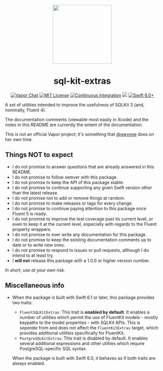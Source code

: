 <p align="center"><img src="https://github.com/user-attachments/assets/490fa1c8-6b28-44f4-948b-9a166ee600af" width="192" height="192"></p>
<h1 align="center">sql-kit-extras</h1>
<p align="center">
<a href="https://discord.gg/vapor"><img src="https://design.vapor.codes/images/discordchat.svg" alt="Vapor Chat"></a>
<a href="LICENSE"><img src="https://design.vapor.codes/images/mitlicense.svg" alt="MIT License"></a>
<a href="https://github.com/vapor-community/sql-kit-extra/actions/workflows/test.yml"><img src="https://img.shields.io/github/actions/workflow/status/vapor-community/sql-kit-extras/test.yml?event=push&style=plastic&logo=github&label=tests&logoColor=%23ccc" alt="Continuous Integration"></a>
<a href="https://codecov.io/github/vapor-community/sql-kit-extras"><img src="https://img.shields.io/codecov/c/github/vapor-community/sql-kit-extras?style=plastic&logo=codecov&label=codecov"></a>
<a href="https://swift.org"><img src="https://design.vapor.codes/images/swift60up.svg" alt="Swift 6.0+"></a>
</p>

A set of utilities intended to improve the usefulness of SQLKit 3 (and, nominally, Fluent 4).

The documentation comments (viewable most easily in Xcode) and the notes in this README are currently the extent of the documentation.

This is not an official Vapor project; it's something that [@gwynne](https://github.com/gwynne) does on her own time.

## Things **NOT** to expect

- I do not promise to answer questions that are already answered in this README.
- I do not promise to follow semver with this package.
- I do not promise to keep the API of this package stable.
- I do not promise to continue supporting any given Swift version other than the latest release.
- I do not promise not to add or remove things at random.
- I do not promise to make releases or tags for every change.
- I do not promise to continue paying attention to this package once Fluent 5 is ready.
- I do not promise to improve the test coverage past its current level, or even to keep it at the current level, especially with regards to the Fluent property wrappers.
- I do not promise to ever write any documentation for this package.
- I do not promise to keep the existing documentation comments up to date or to write new ones.
- I do not promise to respond to issues or pull requests, although I do intend to at least try.
- I **will not** release this package with a 1.0.0 or higher version number.

_In short, use at your own risk._

## Miscellaneous info

- When the package is built with Swift 6.1 or later, this package provides two traits:
  - `FluentSQLKitExtras`: This trait is **enabled by default**. It enables a number of utilities which permit the use of FluentKit models - mostly keypaths to the model properties - with SQLKit APIs. This is _separate_ from and does not affect the `FluentKitExtras` target, which provides additional utilities specifically for FluentKit.
  - `PostgreSQLKitExtras`: This trait is disabled by default. It enables several additional expressions and other utilties which require PostgreSQL-specific SQL syntax.
  
  When the package is built with Swift 6.0, it behaves as if both traits are always enabled.
